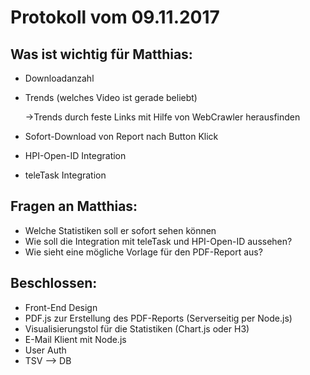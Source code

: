 # Protokoll vom 09.11.2017

## Was ist wichtig für Matthias:
- Downloadanzahl
- Trends (welches Video ist gerade beliebt)
  
  &rarr;Trends durch feste Links mit Hilfe von WebCrawler herausfinden
- Sofort-Download von Report nach Button Klick
- HPI-Open-ID Integration
- teleTask Integration


## Fragen an Matthias:
- Welche Statistiken soll er sofort sehen können
- Wie soll die Integration mit teleTask und HPI-Open-ID aussehen?
- Wie sieht eine mögliche Vorlage für den PDF-Report aus?

## Beschlossen:

- Front-End Design
- PDF.js zur Erstellung des PDF-Reports (Serverseitig per Node.js)
- Visualisierungstol für die Statistiken (Chart.js oder H3)
- E-Mail Klient mit Node.js
- User Auth
- TSV —-> DB
